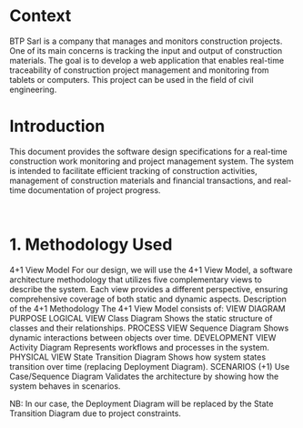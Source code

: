 # Context
BTP Sarl is a company that manages and monitors construction projects. One of its main concerns is tracking the input and output of construction materials. The goal is to develop a web application that enables real-time traceability of construction project management and monitoring from tablets or computers. This project can be used in the field of civil engineering.

# Introduction
This document provides the software design specifications for a real-time construction work monitoring and project management system. The system is intended to facilitate efficient tracking of construction activities, management of construction materials and financial transactions, and real-time documentation of project progress.

 
# 1. Methodology Used
4+1 View Model
For our design, we will use the 4+1 View Model, a software architecture methodology that utilizes five complementary views to describe the system. Each view provides a different perspective, ensuring comprehensive coverage of both static and dynamic aspects.
Description of the 4+1 Methodology
The 4+1 View Model consists of:
VIEW	DIAGRAM	PURPOSE
LOGICAL VIEW	Class Diagram	Shows the static structure of classes and their relationships.
PROCESS VIEW	Sequence Diagram	Shows dynamic interactions between objects over time.
DEVELOPMENT VIEW	Activity Diagram	Represents workflows and processes in the system.
PHYSICAL VIEW	State Transition Diagram	Shows how system states transition over time (replacing Deployment Diagram).
SCENARIOS (+1)	Use Case/Sequence Diagram	Validates the architecture by showing how the system behaves in scenarios.

NB: In our case, the Deployment Diagram will be replaced by the State Transition Diagram due to project constraints.

